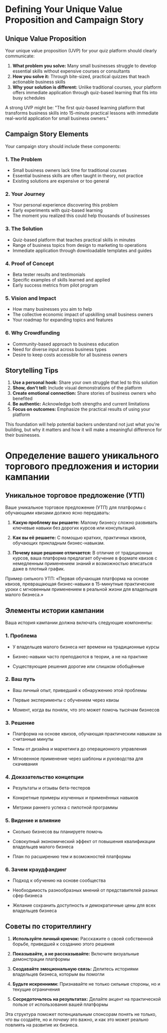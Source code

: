 # Defining Your Unique Value Proposition and Campaign Story

## Unique Value Proposition

Your unique value proposition (UVP) for your quiz platform should clearly communicate:

1. **What problem you solve:** Many small businesses struggle to develop essential skills without expensive courses or consultants
2. **How you solve it:** Through bite-sized, practical quizzes that teach actionable business skills
3. **Why your solution is different:** Unlike traditional courses, your platform offers immediate application through quiz-based learning that fits into busy schedules

A strong UVP might be: "The first quiz-based learning platform that transforms business skills into 15-minute practical lessons with immediate real-world application for small business owners."

## Campaign Story Elements

Your campaign story should include these components:

### 1. The Problem

- Small business owners lack time for traditional courses
- Essential business skills are often taught in theory, not practice
- Existing solutions are expensive or too general

### 2. Your Journey

- Your personal experience discovering this problem
- Early experiments with quiz-based learning
- The moment you realized this could help thousands of businesses

### 3. The Solution

- Quiz-based platform that teaches practical skills in minutes
- Range of business topics from design to marketing to operations
- Immediate application through downloadable templates and guides

### 4. Proof of Concept

- Beta tester results and testimonials
- Specific examples of skills learned and applied
- Early success metrics from pilot program

### 5. Vision and Impact

- How many businesses you aim to help
- The collective economic impact of upskilling small business owners
- Your roadmap for expanding topics and features

### 6. Why Crowdfunding

- Community-based approach to business education
- Need for diverse input across business types
- Desire to keep costs accessible for all business owners

## Storytelling Tips

1. **Use a personal hook:** Share your own struggle that led to this solution
2. **Show, don't tell:** Include visual demonstrations of the platform
3. **Create emotional connection:** Share stories of business owners who benefited
4. **Be authentic:** Acknowledge both strengths and current limitations
5. **Focus on outcomes:** Emphasize the practical results of using your platform

This foundation will help potential backers understand not just what you're building, but why it matters and how it will make a meaningful difference for their businesses.

# Определение вашего уникального торгового предложения и истории кампании

## Уникальное торговое предложение (УТП)

Ваше уникальное торговое предложение (УТП) для платформы с обучающими квизами должно ясно передавать:

1. **Какую проблему вы решаете:** Малому бизнесу сложно развивать ключевые навыки без дорогих курсов или консультаций.
    
2. **Как вы её решаете:** С помощью кратких, практичных квизов, обучающих прикладным бизнес-навыкам.
    
3. **Почему ваше решение отличается:** В отличие от традиционных курсов, ваша платформа предлагает обучение в формате квизов с немедленным применением знаний и возможностью вписаться даже в плотный график.
    

Пример сильного УТП: «Первая обучающая платформа на основе квизов, превращающая бизнес-навыки в 15-минутные практические уроки с мгновенным применением в реальной жизни для владельцев малого бизнеса.»

## Элементы истории кампании

Ваша история кампании должна включать следующие компоненты:

### 1. Проблема

- У владельцев малого бизнеса нет времени на традиционные курсы
    
- Бизнес-навыки часто преподаются в теории, а не на практике
    
- Существующие решения дорогие или слишком обобщённые
    

### 2. Ваш путь

- Ваш личный опыт, приведший к обнаружению этой проблемы
    
- Первые эксперименты с обучением через квизы
    
- Момент, когда вы поняли, что это может помочь тысячам бизнесов
    

### 3. Решение

- Платформа на основе квизов, обучающая практическим навыкам за считанные минуты
    
- Темы от дизайна и маркетинга до операционного управления
    
- Мгновенное применение через шаблоны и руководства для скачивания
    

### 4. Доказательство концепции

- Результаты и отзывы бета-тестеров
    
- Конкретные примеры изученных и применённых навыков
    
- Метрики раннего успеха с пилотной программы
    

### 5. Видение и влияние

- Сколько бизнесов вы планируете помочь
    
- Совокупный экономический эффект от повышения квалификации владельцев малого бизнеса
    
- План по расширению тем и возможностей платформы
    

### 6. Зачем краудфандинг

- Подход к обучению на основе сообщества
    
- Необходимость разнообразных мнений от представителей разных сфер бизнеса
    
- Желание сохранить доступность и демократичные цены для всех владельцев бизнеса
    

## Советы по сторителлингу

1. **Используйте личный крючок:** Расскажите о своей собственной борьбе, приведшей к созданию этого решения
    
2. **Показывайте, а не рассказывайте:** Включите визуальные демонстрации платформы
    
3. **Создавайте эмоциональную связь:** Делитесь историями владельцев бизнеса, которым вы помогли
    
4. **Будьте искренними:** Признавайте не только сильные стороны, но и текущие ограничения
    
5. **Сосредоточьтесь на результатах:** Делайте акцент на практической пользе от использования вашей платформы
    

Эта структура поможет потенциальным спонсорам понять не только, _что_ вы создаёте, но и _почему_ это важно, и как это может реально повлиять на развитие их бизнеса.